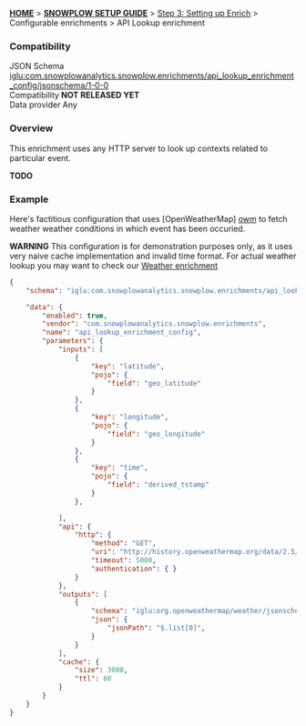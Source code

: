 <a name="top" />

[**HOME**](Home) > [**SNOWPLOW SETUP GUIDE**](Setting-up-Snowplow) > [Step 3: Setting up Enrich](Setting-up-enrich) > Configurable enrichments > API Lookup enrichment

### Compatibility

JSON Schema	[iglu:com.snowplowanalytics.snowplow.enrichments/api_lookup_enrichment_config/jsonschema/1-0-0][schema]  
Compatibility	**NOT RELEASED YET**  
Data provider	Any  


### Overview

This enrichment uses any HTTP server to look up contexts related to particular event.

**TODO**

### Example

Here's factitious configuration that uses [OpenWeatherMap] [owm] to fetch weather weather conditions in which event has been occuried.

**WARNING** This configuration is for demonstration purposes only, as it uses very naive cache implementation and invalid time format.
For actual weather lookup you may want to check our [Weather enrichment](Weather-enrichment)


```json
{
    "schema": "iglu:com.snowplowanalytics.snowplow.enrichments/api_lookup_enrichment_config/jsonschema/1-0-0",

    "data": {
        "enabled": true,
        "vendor": "com.snowplowanalytics.snowplow.enrichments",
        "name": "api_lookup_enrichment_config",
        "parameters": {
            "inputs": [
                {
                    "key": "latitude",
                    "pojo": {
                        "field": "geo_latitude"
                    }
                },
                {
                    "key": "longitude",
                    "pojo": {
                        "field": "geo_longitude"
                    }
                },
                {
                    "key": "time",
                    "pojo": {
                        "field": "derived_tstamp"
                    }
                },

            ],
            "api": {
                "http": {
                    "method": "GET",
                    "uri": "http://history.openweathermap.org/data/2.5/history/city?lon={{longitude}}&lat={{latitude}}&cnt=1&start={{time}}&appid=YOUR-OWM-API-KEY",
                    "timeout": 5000,
                    "authentication": { }
                }
            },
            "outputs": [ 
                {
                    "schema": "iglu:org.openweathermap/weather/jsonschema/1-0-0",
                    "json": {
                        "jsonPath": "$.list[0]",
                    }
                } 
            ],
            "cache": {
                "size": 3000,
                "ttl": 60
            }
        }
    }
}
```


[owm]: http://openweathermap.org
[schema]: http://iglucentral.com/schemas/com.snowplowanalytics.snowplow.enrichments/api_lookup_enrichment_config/jsonschema/1-0-0
